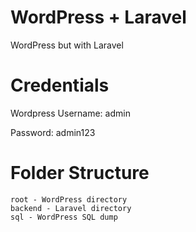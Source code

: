 # WordPress + Laravel
WordPress but with Laravel

# Credentials
Wordpress
Username: admin

Password: admin123

# Folder Structure
```
root - WordPress directory
backend - Laravel directory
sql - WordPress SQL dump
```
